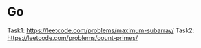 # Go
Task1: https://leetcode.com/problems/maximum-subarray/
Task2: https://leetcode.com/problems/count-primes/
